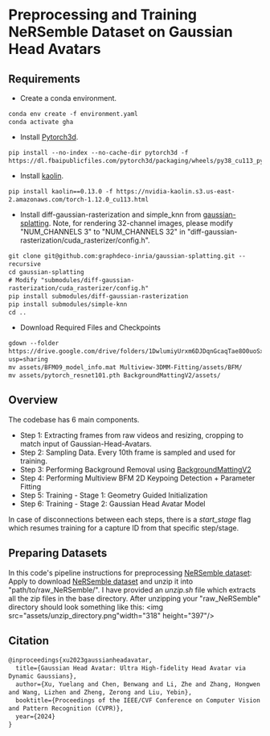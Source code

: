 # Preprocessing and Training NeRSemble Dataset on Gaussian Head Avatars

## Requirements

* Create a conda environment.
```
conda env create -f environment.yaml
conda activate gha
```
* Install [Pytorch3d](https://github.com/facebookresearch/pytorch3d).
```
pip install --no-index --no-cache-dir pytorch3d -f https://dl.fbaipublicfiles.com/pytorch3d/packaging/wheels/py38_cu113_pyt1120/download.html
```
* Install [kaolin](https://github.com/NVIDIAGameWorks/kaolin).
```
pip install kaolin==0.13.0 -f https://nvidia-kaolin.s3.us-east-2.amazonaws.com/torch-1.12.0_cu113.html
```
* Install diff-gaussian-rasterization and simple_knn from [gaussian-splatting](https://github.com/graphdeco-inria/gaussian-splatting). Note, for rendering 32-channel images, please modify "NUM_CHANNELS 3" to "NUM_CHANNELS 32" in "diff-gaussian-rasterization/cuda_rasterizer/config.h".
```
git clone git@github.com:graphdeco-inria/gaussian-splatting.git --recursive
cd gaussian-splatting
# Modify "submodules/diff-gaussian-rasterization/cuda_rasterizer/config.h"
pip install submodules/diff-gaussian-rasterization
pip install submodules/simple-knn
cd ..
```
* Download Required Files and Checkpoints
```
gdown --folder https://drive.google.com/drive/folders/1DwlumiyUrxm6DJDqnGcaqTae8O0uoSxZ?usp=sharing
mv assets/BFM09_model_info.mat Multiview-3DMM-Fitting/assets/BFM/
mv assets/pytorch_resnet101.pth BackgroundMattingV2/assets/
```

## Overview 

The codebase has 6 main components.
- Step 1: Extracting frames from raw videos and resizing, cropping to match input of Gaussian-Head-Avatars. 
- Step 2: Sampling Data. Every 10th frame is sampled and used for training. 
- Step 3: Performing Background Removal using [BackgroundMattingV2](https://github.com/PeterL1n/BackgroundMattingV2)
- Step 4: Performing Multiview BFM 2D Keypoing Detection + Parameter Fitting
- Step 5: Training - Stage 1: Geometry Guided Initialization 
- Step 6: Training - Stage 2: Gaussian Head Avatar Model

In case of disconnections between each steps, there is a *start_stage* flag which resumes training for a capture ID from that specific step/stage. 


## Preparing Datasets
In this code's pipeline instructions for preprocessing [NeRSemble dataset](https://tobias-kirschstein.github.io/nersemble/):
Apply to download [NeRSemble dataset](https://tobias-kirschstein.github.io/nersemble/) and unzip it into "path/to/raw_NeRSemble/".
I have provided an *unzip.sh* file which extracts all the zip files in the base directory. 
After unzipping your "raw_NeRSemble" directory should look something like this: 
<img src="assets/unzip_directory.png"width="318" height="397"/> 



## Citation
```
@inproceedings{xu2023gaussianheadavatar,
  title={Gaussian Head Avatar: Ultra High-fidelity Head Avatar via Dynamic Gaussians},
  author={Xu, Yuelang and Chen, Benwang and Li, Zhe and Zhang, Hongwen and Wang, Lizhen and Zheng, Zerong and Liu, Yebin},
  booktitle={Proceedings of the IEEE/CVF Conference on Computer Vision and Pattern Recognition (CVPR)},
  year={2024}
}